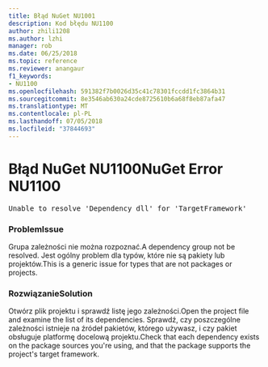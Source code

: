 ```yaml
---
title: Błąd NuGet NU1001
description: Kod błędu NU1100
author: zhili1208
ms.author: lzhi
manager: rob
ms.date: 06/25/2018
ms.topic: reference
ms.reviewer: anangaur
f1_keywords:
- NU1100
ms.openlocfilehash: 591382f7b0026d35c41c78301fccdd1fc3864b31
ms.sourcegitcommit: 8e3546ab630a24cde8725610b6a68f8eb87afa47
ms.translationtype: MT
ms.contentlocale: pl-PL
ms.lasthandoff: 07/05/2018
ms.locfileid: "37844693"
---
```

# <a name="nuget-error-nu1100"></a><span data-ttu-id="5643a-103">Błąd NuGet NU1100</span><span class="sxs-lookup"><span data-stu-id="5643a-103">NuGet Error NU1100</span></span>

<pre>Unable to resolve 'Dependency dll' for 'TargetFramework'</pre>

### <a name="issue"></a><span data-ttu-id="5643a-104">Problem</span><span class="sxs-lookup"><span data-stu-id="5643a-104">Issue</span></span>
<span data-ttu-id="5643a-105">Grupa zależności nie można rozpoznać.</span><span class="sxs-lookup"><span data-stu-id="5643a-105">A dependency group not be resolved.</span></span> <span data-ttu-id="5643a-106">Jest ogólny problem dla typów, które nie są pakiety lub projektów.</span><span class="sxs-lookup"><span data-stu-id="5643a-106">This is a generic issue for types that are not packages or projects.</span></span>

### <a name="solution"></a><span data-ttu-id="5643a-107">Rozwiązanie</span><span class="sxs-lookup"><span data-stu-id="5643a-107">Solution</span></span>
<span data-ttu-id="5643a-108">Otwórz plik projektu i sprawdź listę jego zależności.</span><span class="sxs-lookup"><span data-stu-id="5643a-108">Open the project file and examine the list of its dependencies.</span></span> <span data-ttu-id="5643a-109">Sprawdź, czy poszczególne zależności istnieje na źródeł pakietów, którego używasz, i czy pakiet obsługuje platformę docelową projektu.</span><span class="sxs-lookup"><span data-stu-id="5643a-109">Check that each dependency exists on the package sources you're using, and that the package supports the project's target framework.</span></span>